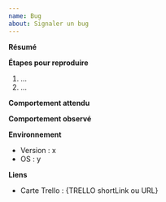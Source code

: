 ```yaml
---
name: Bug
about: Signaler un bug
---
```


**Résumé**

**Étapes pour reproduire**
1. ...
2. ...

**Comportement attendu**

**Comportement observé**

**Environnement**
- Version : x
- OS : y

**Liens**
- Carte Trello : {TRELLO shortLink ou URL}
